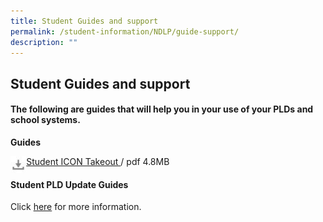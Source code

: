 ```yaml
---
title: Student Guides and support
permalink: /student-information/NDLP/guide-support/
description: ""
---
```



## Student Guides and support

#### The following are guides that will help you in your use of your PLDs and school systems.

**Guides**

<img src="/images/photo1669454011.jpeg" style="width:5%" align=left>

[Student ICON Takeout ](/files/JVS%20iCON_Google%20Takeout_Guide_for_Students.pdf) / pdf 4.8MB

#### Student PLD Update Guides

Click [here](/files/Manual%20Update%20of%20Google%20Firmware%20R98%20Guide.pdf) for more information.
